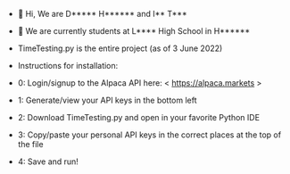 - 👋 Hi, We are D***** H****** and I** T***
- 🌱 We are currently students at L**** High School in H******
- TimeTesting.py is the entire project (as of 3 June 2022)


- Instructions for installation:
- 0: Login/signup to the Alpaca API here: < https://alpaca.markets >
- 1: Generate/view your API keys in the bottom left
- 2: Download TimeTesting.py and open in your favorite Python IDE
- 3: Copy/paste your personal API keys in the correct places at the top of the file
- 4: Save and run! 

<!---
MrFreezeIsCool/MrFreezeIsCool is a ✨ special ✨ repository because its `README.md` (this file) appears on your GitHub profile.
You can click the Preview link to take a look at your changes.
--->
